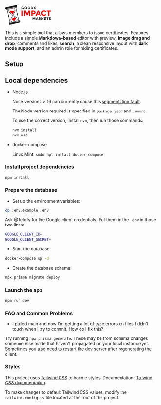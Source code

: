 <img src="public/images/logo-light.svg" width="150" />

This is a simple tool that allows members to issue certificates. Features include a simple **Markdown-based** editor with preview, **image drag and drop**, comments and likes, **search**, a clean responsive layout with **dark mode support**, and an admin role for hiding certificates.

## Setup

## Local dependencies

- Node.js

  Node versions > 16 can currently cause this [segmentation fault](https://github.com/prisma/prisma/issues/10649).

  The Node version required is specified in `package.json` and `.nvmrc`.

  To use the correct version, install `nvm`, then run those commands:

  ```sh
  nvm install
  nvm use
  ```

- docker-compose

  Linux Mint: `sudo apt install docker-compose`

### Install project dependencies

```bash
npm install
```

### Prepare the database

- Set up the environment variables:

```bash
cp .env.example .env
```

Ask @Telofy for the Google client credentials. Put them in the `.env` in those two lines:

```bash
GOOGLE_CLIENT_ID=
GOOGLE_CLIENT_SECRET=
```

- Start the database

```bash
docker-compose up -d
```

- Create the database schema:

```bash
npx prisma migrate deploy
```

### Launch the app

```bash
npm run dev
```

### FAQ and Common Problems

- I pulled main and now I'm getting a lot of type errors on files I didn't touch when I try to commit. How do I fix this?

Try running `npx prisma generate`. These may be from schema changes someone else made that haven't propagated on your local instance yet. Sometimes you also need to restart the dev server after regenerating the client.

### Styles

This project uses [Tailwind CSS](https://tailwindcss.com/) to handle styles. Documentation: [Tailwind CSS documentation](https://tailwindcss.com/docs).

To make changes to default Tailwind CSS values, modify the `tailwind.config.js` file located at the root of the project.
